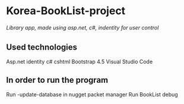 # Korea-BookList-project
###### Library app, made using asp.net, c#, indentity for user control
## Used technologies
Asp.net
identity
c#
cshtml
Bootstrap 4.5
Visual Studio Code
## In order to run the program
Run -update-database in nugget packet manager
Run BookList debug

